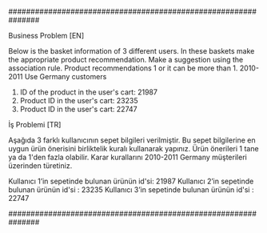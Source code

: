 ###############################################################

Business Problem [EN]

Below is the basket information of 3 different users. In these baskets
make the appropriate product recommendation. Make a suggestion using the association rule. Product recommendations 1
or it can be more than 1. 2010-2011 Use Germany customers

1. ID of the product in the user's cart: 21987
2. Product ID in the user's cart: 23235
3. Product ID in the user's cart: 22747

İş Problemi [TR]

Aşağıda 3 farklı kullanıcının sepet bilgileri verilmiştir. Bu sepet bilgilerine en
uygun ürün önerisini birliktelik kuralı kullanarak yapınız. Ürün önerileri 1 tane
ya da 1'den fazla olabilir. Karar kurallarını 2010-2011 Germany müşterileri
üzerinden türetiniz.

Kullanıcı 1’in sepetinde bulunan ürünün id'si: 21987
Kullanıcı 2’in sepetinde bulunan ürünün id'si : 23235
Kullanıcı 3’in sepetinde bulunan ürünün id'si : 22747



###############################################################
